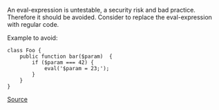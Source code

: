 
An eval-expression is untestable, a security risk and bad practice.
Therefore it should be avoided.
Consider to replace the eval-expression with regular code.

Example to avoid:

    class Foo {
        public function bar($param)  {
            if ($param === 42) {
                eval('$param = 23;');
            }
        }
    }

[Source](http://phpmd.org/rules/design.html#evalexpression)
      